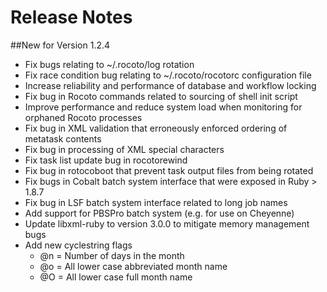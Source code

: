 # Release Notes

##New for Version 1.2.4

* Fix bugs relating to ~/.rocoto/log rotation
* Fix race condition bug relating to ~/.rocoto/rocotorc configuration file
* Increase reliability and performance of database and workflow locking
* Fix bug in Rocoto commands related to sourcing of shell init script
* Improve performance and reduce system load when monitoring for orphaned Rocoto processes
* Fix bug in XML validation that erroneously enforced ordering of metatask contents
* Fix bug in processing of XML special characters
* Fix task list update bug in rocotorewind
* Fix bug in rotocoboot that prevent task output files from being rotated
* Fix bugs in Cobalt batch system interface that were exposed in Ruby > 1.8.7
* Fix bug in LSF batch system interface related to long job names
* Add support for PBSPro batch system (e.g. for use on Cheyenne)
* Update libxml-ruby to version 3.0.0 to mitigate memory management bugs
* Add new cyclestring flags
  * @n = Number of days in the month
  * @o = All lower case abbreviated month name
  * @O = All lower case full month name
